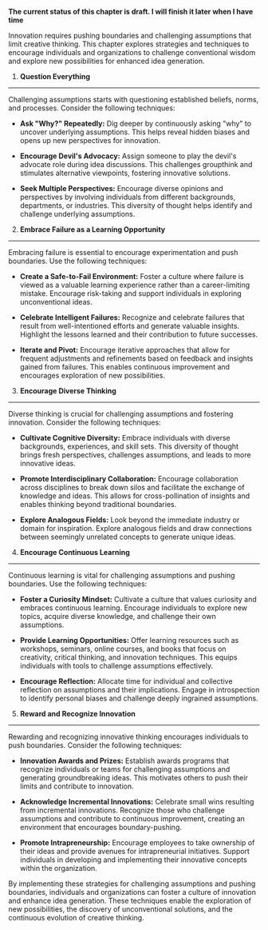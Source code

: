 **The current status of this chapter is draft. I will finish it later when I have time**

Innovation requires pushing boundaries and challenging assumptions that limit creative thinking. This chapter explores strategies and techniques to encourage individuals and organizations to challenge conventional wisdom and explore new possibilities for enhanced idea generation.

1. **Question Everything**
--------------------------

Challenging assumptions starts with questioning established beliefs, norms, and processes. Consider the following techniques:

* **Ask "Why?" Repeatedly:** Dig deeper by continuously asking "why" to uncover underlying assumptions. This helps reveal hidden biases and opens up new perspectives for innovation.

* **Encourage Devil's Advocacy:** Assign someone to play the devil's advocate role during idea discussions. This challenges groupthink and stimulates alternative viewpoints, fostering innovative solutions.

* **Seek Multiple Perspectives:** Encourage diverse opinions and perspectives by involving individuals from different backgrounds, departments, or industries. This diversity of thought helps identify and challenge underlying assumptions.

2. **Embrace Failure as a Learning Opportunity**
------------------------------------------------

Embracing failure is essential to encourage experimentation and push boundaries. Use the following techniques:

* **Create a Safe-to-Fail Environment:** Foster a culture where failure is viewed as a valuable learning experience rather than a career-limiting mistake. Encourage risk-taking and support individuals in exploring unconventional ideas.

* **Celebrate Intelligent Failures:** Recognize and celebrate failures that result from well-intentioned efforts and generate valuable insights. Highlight the lessons learned and their contribution to future successes.

* **Iterate and Pivot:** Encourage iterative approaches that allow for frequent adjustments and refinements based on feedback and insights gained from failures. This enables continuous improvement and encourages exploration of new possibilities.

3. **Encourage Diverse Thinking**
---------------------------------

Diverse thinking is crucial for challenging assumptions and fostering innovation. Consider the following techniques:

* **Cultivate Cognitive Diversity:** Embrace individuals with diverse backgrounds, experiences, and skill sets. This diversity of thought brings fresh perspectives, challenges assumptions, and leads to more innovative ideas.

* **Promote Interdisciplinary Collaboration:** Encourage collaboration across disciplines to break down silos and facilitate the exchange of knowledge and ideas. This allows for cross-pollination of insights and enables thinking beyond traditional boundaries.

* **Explore Analogous Fields:** Look beyond the immediate industry or domain for inspiration. Explore analogous fields and draw connections between seemingly unrelated concepts to generate unique ideas.

4. **Encourage Continuous Learning**
------------------------------------

Continuous learning is vital for challenging assumptions and pushing boundaries. Use the following techniques:

* **Foster a Curiosity Mindset:** Cultivate a culture that values curiosity and embraces continuous learning. Encourage individuals to explore new topics, acquire diverse knowledge, and challenge their own assumptions.

* **Provide Learning Opportunities:** Offer learning resources such as workshops, seminars, online courses, and books that focus on creativity, critical thinking, and innovation techniques. This equips individuals with tools to challenge assumptions effectively.

* **Encourage Reflection:** Allocate time for individual and collective reflection on assumptions and their implications. Engage in introspection to identify personal biases and challenge deeply ingrained assumptions.

5. **Reward and Recognize Innovation**
--------------------------------------

Rewarding and recognizing innovative thinking encourages individuals to push boundaries. Consider the following techniques:

* **Innovation Awards and Prizes:** Establish awards programs that recognize individuals or teams for challenging assumptions and generating groundbreaking ideas. This motivates others to push their limits and contribute to innovation.

* **Acknowledge Incremental Innovations:** Celebrate small wins resulting from incremental innovations. Recognize those who challenge assumptions and contribute to continuous improvement, creating an environment that encourages boundary-pushing.

* **Promote Intrapreneurship:** Encourage employees to take ownership of their ideas and provide avenues for intrapreneurial initiatives. Support individuals in developing and implementing their innovative concepts within the organization.

By implementing these strategies for challenging assumptions and pushing boundaries, individuals and organizations can foster a culture of innovation and enhance idea generation. These techniques enable the exploration of new possibilities, the discovery of unconventional solutions, and the continuous evolution of creative thinking.
